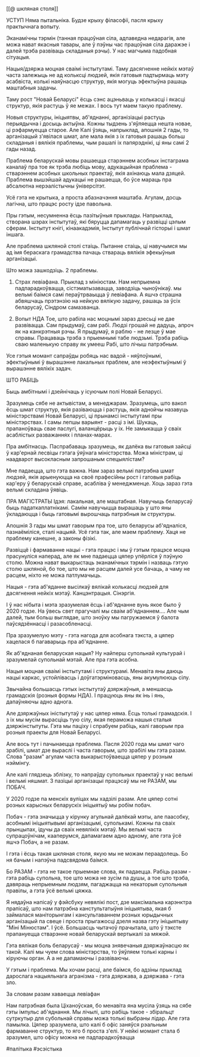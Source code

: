 
[[@ шкляная столя]]


УСТУП
Няма пытальніка. 
Будзе крыху філасофіі, пасля крыху практычнага вопыту.


Эканамічны тэрмін (танная працоўная сіла, адпаведна недарагія, але можа нават якасныя тавары, але ў пэўны час працоўная сіла даражэе і далей трэба развіваць складаныя рэчы).
У нас магчыма падобная сітуацыя.

Нацыя/дзяржа моцная сваімі інстытутамі. Таму дасягненне нейкіх мэтаў часта залежыць не ад кольксці людзей, якія гатовыя падтырмаць мэту асабвіста, колькі наяўнасцю структур, якія могуць эфектыўна рашаць маштабныя задачы.

Таму рост "Новай Беларусі" ёсць сэнс ацэньваць у колькасці і якасці структур, якія растуць ў яе межах. І вось тут маем такую праблему.

Новыя структуры, ініцыятвы, аб'яднанні, арганізіацыі растуць перыядычна і досыць актыўна. Кожны тыдзень з'яўляецца нешта новае, ці рэфармуецца старое. Але Калі ўзяць, напрыклад, апошнія 2 гады, то арганізацый з'явілася шмат, але мала якія з іх гатовыя рашаць больш складаныя і вялікія праблемы, чым рашалі іх папярэднікі, ці яны самі 2 гады назад.

Праблема беларускай мовы рашаецца старэннем асобных інстаграма каналаў пра тое як трэба любіць мову, адукацыйная праблема - стварэннем асобных школьных праектаў, якія ахінаюць мала дзяцей. Праблема вышэйшай адукацыі не рашаецца, бо ўсе мараць пра абсалютна нерэалістычны ўніверсітэт. 

Усё гэта не крытыка, а проста абазначэння маштаба. Агулам, досць лагічна, што працэс росту ідзе павольна.

Пры гэтым, несумненна ёсць  пазітыўныя прыклады. Напрыклад, створана шэрах інстытутаў, які бяруцца дапамагаць у развіцці цэлым сферам. Інстытут кнігі, кінаакадэмія, Інстытут публічнай гісторыі і шмат іншага.

Але праблема шкляной столі стаіць. Пытанне стаіць, ці навучымся мы ад імя бераскага грамадства пачаць ствараць вялікія эфекыўныя арганізацыі. 

Што можа зашкодзіць. 2 праблемы.

1. Страх левіафана.
Прыклад з мініюстам. Нам непрыемна падпарадкоўвацца, сістэматызавацца, заводзіць чыноўнікаў. мы вельмі баімся самі пераўтрваыцца ў левіафана.
А яшчэ страшна абвяшчаць прэтэнзію на нейкую вялікую задачу, рашаць за ўсіх беларусаў, 
Сіндром самазванца.

2. Вопыт НДА
Тое, што рабіла нас моцнымі зараз дзесьці не дае развівацца.
Сам прыдумаў, сам рабі.
Людзі грошай не дадуць, апроч як на канкрэтныя рэчы.
Я прыдумаў, я раблю - не лезце ў мае справы.
Працаваць трэба з прыемнымі табе людзьмі. 
Трэба рабіць сваю маленькую справу як умееш
Рабі, што лічыш патрэбным. 

Усе гэтыя момант сапраўды робяць нас вадой - няўлоўнымі, эфектыўнымі ў вырашэнне лакальных праблем, але неэфектыўнымі ў вырашэнне вялікіх задач.


ШТО РАБІЦЬ

Быць амбітнымі і дзейнічаць у ісуючым полі Новай Беларусі.

Зразумець сябе не актывістам, а менеджарам. Зразумець, што вакол ёсць шмат структур, якія разіваюцца і растуць, якія аднойчы назавуць міністэрствамі Новай Беларусі, ці прынамсі інстытутамі пры міністэрствах. І самы лепшы варыянт - расці з імі. Шукаць, прапаноўваць свае паслугі, валанцёрыць у іх. Не замыкацца ў сваіх асаблістых разважаннях і планах-марах.

Пра амбітнасць. Паспрабаваць зразумець, як далёка вы гатовыя зайсці ў кар'ернай лесвіцы гэтага ўяўнага міністэрства. Можа міністрам, ці наадварот высокласным запрошаным спецыялістам?

Мне падаецца, што гэта важна. Нам зараз вельмі патрэбна шмат людзей, якія арыенуюцца на своё прафесійны рост і гатовыя рабіць кар'еру ў беларускай справе, асабліва ў менеджменце. Хоць зараз гэта вельмі складана ўявіць.


ПРА МАГІСТРАТЫ
Ідэя: лакальная, але маштабная. Навучыць беларусаў быць падаткаплатнікамі. Самім навучыцца вырашаць у што яны ўкладаюцца і быць гатовымі вырошчаць патрэбныя ім структуры.


Апошнія 3 гады мы шмат гаворым пра тое, што беларусы аб'ядналіся, пазнаёміліся, сталі нацыяй. Усё гэта так, але маем праблему. Хаця не праблему канешне, а законы фізікі. 

Развіццё і фармаванне нацыі - гэта працэс і мы ў гэтым працэсе моцна прасунуліся наперад, але як мне падаецца цяпер упёрліся ў пэўную столю. Можна нават выкарыстаць эканамічных тэрмін і назваць гэтую столю шкляной, бо тое, што мы не расцем далей усе бачаць, а чаму не расцем, ніхто не можа патлумачыць. 

Нацыя - гэта аб'яданне высілкаў вялікай колькасці людзей для дасягнення нейкіх мэтаў. Канцэнтрацыя. Сінэргія. 

І ў нас нібыта і мэта зразумелая ёсць і аб'яднанне вунь якое было ў 2020 годзе. На ўвесь свет прагучалі мы сваім аб'яднаннем.... Але чым далей, тым больш выглядае, што зноўку мы пагружаемся ў балота паўсядзённасці і разасобленасці.

Пра зразумелую мэту - гэта нагода для асобнага тэкста, а цяпер хацелася б пагаварыць пра аб'яднанне.

Як аб'яднаная беларуская нацыя? Ну найперш супольнай культурай і зразумелай супольнай мэтай. Але пра гэта асобна.

Нацыя моцная сваімі інстытутамі і структурамі. Менавіта яны даюць нацыі каркас, устойлівасць і доўгатэрміновасць, яны акумулююць сілу.

Звычайна большасць гэтых інстытутаў дзяржаўныя, а меншасць грамадскія (розныя формы НДА). І працуюць яны як інь і янь, дапаўняючы адно аднога.

Але дзяржаўных іністытутаў у нас цяпер няма. Ёсць толькі грамадскія. І з іх мы мусім вырасціць тую сілу, якая пераможа нашыя сталыя дзяржінстытуты. Гэта мы паціху і спрабуем рабіць, калі гаворым пра розныя праекты для Новай Беларусі.

Але вось тут і пачынаецца праблема. Пасля 2020 года мы шмат чаго зрабілі, шмат дзе выраслі і часта гаворым, што зрабілі мы гэта разам. Слова "разам" агулам часта выкарыстоўваецца цяпер у розным нэймінгу.

Але калі глядзець зблізку, то напраўду супольных праектаў у нас вельмі і вельмі няшмат. З пазіцыі арганізацыі працэсаў мы не РАЗАМ, мы ПОБАЧ.

У 2020 годзе па менскіх вуліцах мы хадзілі разам. Але цяпер сотні розных карысных беларускіх ініцыятыў мы робім побач. 

Побач - гэта значыцца у кірунку агульнай далёкай мэты, але паасобку, асобнымі ініцыятывымі арганізацымі, суполькамі. Кожны па сваіх прынцыпах, ідучы да сваіх невялікіх мэтаў. Мы вельмі часта супрацоўнічам, кааперумся, дапамагаем адно адному, але гэта ўсё яшчэ Побач, а не разам.

І гэта і ёсць такая шкляная столя, якую мы не можам пераадолець. Бо ня бачым і напэўна падсвядома баімся.

Бо РАЗАМ - гэта не такое прыемнае слова, як падаецца. Рабіць разам - гэта рабіць супольна, тое што можа не зусім па душы, а тое што трэба, давяраць непрыемным людзям, пагаджацца на некаторыя супольныя правілы, а гэта ўсё вельмі цяжка.

Я нядаўна напісаў у фэйсбуку невялікі пост, дзе максімальна карэнктра прапісаў, што нам патрэбна канстультатыўня ініцыятыва, якая б займалася маніторынгам і кансультаваннем розных юрыдычных арганізацый па свеце і проста прыгажосці дзеля назва гэту ініцыятыву "Міні Мінюстам". І ўсё. Большасць чытачоў прачытала, што ў тэксте прапануецца стварэнне новай беларускай вертыкалі за мяжой.

Гэта вялікая боль беларусаў - мы моцна знявечаныя дзяржаўнасцю як такой. Калі мы чуем слова міністэрства, то ўяўляем толькі карны і кіруючы орган. А а не дапамаючы і развіваючы.

У гэтым і праблема. Мы хочам расці, але баімся, бо адзіны прыклад дарослага нацыяльнага агранізма - гэта дзяржава, а дзяржава - гэта зло.



За словам разам хаваецца левіафан






Нам патрэбная была Ціханоўская, бо менавіта яна мусіла ўзяць на сябе гэты імпульс аб'яднання. Мы лічылі, што рабіць такое - збіральцт сутркутыр для субольнай справы можа толькі выбраны лідар. 
Але гэта памылка. Цяпер зразумела, што калі б офіс заняўся рэальным фармаванне структур, то яго б проста з'елі. У нейкі момант стала б зразумел, што офісу можна не падпарадкоўвацца

#палітыка
#эсэістыка